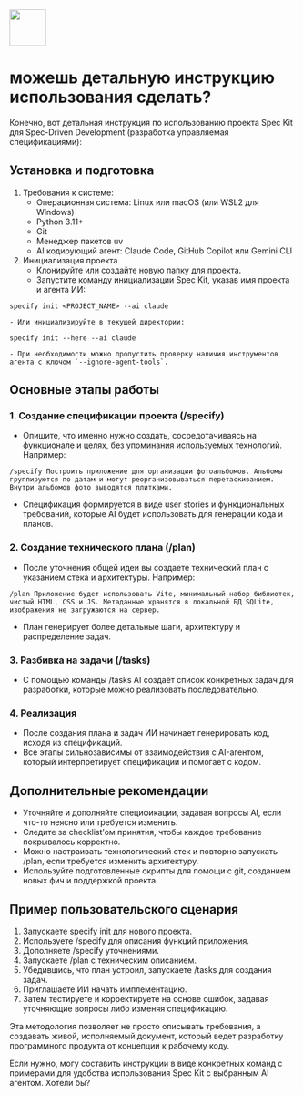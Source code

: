 <img src="https://r2cdn.perplexity.ai/pplx-full-logo-primary-dark%402x.png" style="height:64px;margin-right:32px"/>

# можешь детальную инструкцию использования сделать?

Конечно, вот детальная инструкция по использованию проекта Spec Kit для Spec-Driven Development (разработка управляемая спецификациями):

## Установка и подготовка

1. Требования к системе:
    - Операционная система: Linux или macOS (или WSL2 для Windows)
    - Python 3.11+
    - Git
    - Менеджер пакетов uv
    - AI кодирующий агент: Claude Code, GitHub Copilot или Gemini CLI
2. Инициализация проекта
    - Клонируйте или создайте новую папку для проекта.
    - Запустите команду инициализации Spec Kit, указав имя проекта и агента ИИ:

```
specify init <PROJECT_NAME> --ai claude
```

    - Или инициализируйте в текущей директории:

```
specify init --here --ai claude
```

    - При необходимости можно пропустить проверку наличия инструментов агента с ключом `--ignore-agent-tools`.

## Основные этапы работы

### 1. Создание спецификации проекта (/specify)

- Опишите, что именно нужно создать, сосредотачиваясь на функционале и целях, без упоминания используемых технологий. Например:

```
/specify Построить приложение для организации фотоальбомов. Альбомы группируются по датам и могут реорганизовываться перетаскиванием. Внутри альбомов фото выводятся плитками.
```

- Спецификация формируется в виде user stories и функциональных требований, которые AI будет использовать для генерации кода и планов.


### 2. Создание технического плана (/plan)

- После уточнения общей идеи вы создаете технический план с указанием стека и архитектуры. Например:

```
/plan Приложение будет использовать Vite, минимальный набор библиотек, чистый HTML, CSS и JS. Метаданные хранятся в локальной БД SQLite, изображения не загружаются на сервер.
```

- План генерирует более детальные шаги, архитектуру и распределение задач.


### 3. Разбивка на задачи (/tasks)

- С помощью команды /tasks AI создаёт список конкретных задач для разработки, которые можно реализовать последовательно.


### 4. Реализация

- После создания плана и задач ИИ начинает генерировать код, исходя из спецификаций.
- Все этапы сильнозависимы от взаимодействия с AI-агентом, который интерпретирует спецификации и помогает с кодом.


## Дополнительные рекомендации

- Уточняйте и дополняйте спецификации, задавая вопросы AI, если что-то неясно или требуется изменить.
- Следите за checklist’ом принятия, чтобы каждое требование покрывалось корректно.
- Можно настраивать технологический стек и повторно запускать /plan, если требуется изменить архитектуру.
- Используйте подготовленные скрипты для помощи с git, созданием новых фич и поддержкой проекта.


## Пример пользовательского сценария

1. Запускаете specify init для нового проекта.
2. Используете /specify для описания функций приложения.
3. Дополняете /specify уточнениями.
4. Запускаете /plan с техническим описанием.
5. Убедившись, что план устроил, запускаете /tasks для создания задач.
6. Приглашаете ИИ начать имплементацию.
7. Затем тестируете и корректируете на основе ошибок, задавая уточняющие вопросы либо изменяя спецификацию.

Эта методология позволяет не просто описывать требования, а создавать живой, исполняемый документ, который ведет разработку программного продукта от концепции к рабочему коду.

Если нужно, могу составить инструкции в виде конкретных команд с примерами для удобства использования Spec Kit с выбранным AI агентом. Хотели бы?

